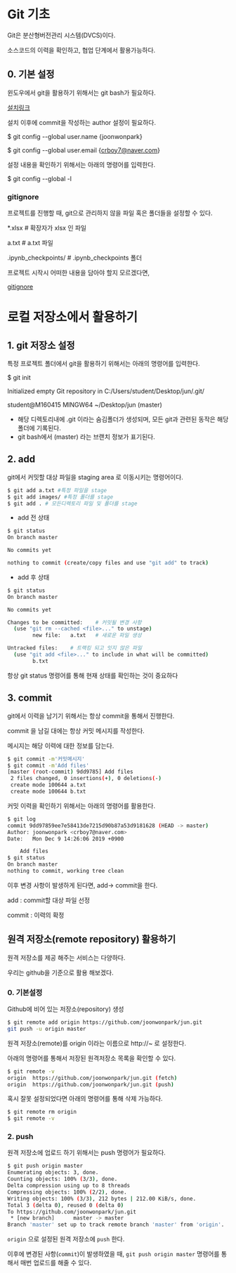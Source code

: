 # Git 기초

Git은 분산형버전관리 시스템(DVCS)이다.

소스코드의 이력을 확인하고, 협업 단계에서 활용가능하다.

## 0. 기본 설정

윈도우에서 git을 활용하기 위해서는 git bash가 필요하다.

[설치링크](https://gitforwindows.org/)

설치 이후에 commit을 작성하는 author 설정이 필요하다.

$ git config --global user.name {joonwonpark}

$ git config --global user.email {crboy7@naver.com}

설정 내용을 확인하기 위해서는 아래의 명령어를 입력한다.

$  git config --global -l

### gitignore

프로젝트를 진행할 때, git으로 관리하지 않을 파일 혹은 폴더들을 설정할 수 있다.

*.xlsx 				  			#  확장자가 xlsx 인 파일

a.txt 								#  a.txt 파일

.ipynb_checkpoints/  	  # .ipynb_checkpoints 폴더

프로젝트 시작시 어떠한 내용을 담아야 할지 모르겠다면, 

[gitignore](https://www.gitignore.io/)



# 로컬 저장소에서 활용하기

##  1. git 저장소 설정

특정 프로젝트 폴더에서 git을 활용하기 위해서는 아래의 명령어를 입력한다.

$ git init

Initialized empty Git repository in C:/Users/student/Desktop/jun/.git/

student@M160415 MINGW64 ~/Desktop/jun (master)

* 해당 디렉토리내에 .git 이라는 숨김폴더가 생성되며, 모든 git과 관련된 동작은 해당 폴더에 기록된다.
* git bash에서 (master) 라는 브랜치 정보가 표기된다.

## 2. add

git에서 커밋할 대상 파일을 staging area 로 이동시키는 명령어이다.

```bash
$ git add a.txt #특정 파일을 stage
$ git add images/ #특정 폴더를 stage
$ git add . # 모든디렉토리 파일 및 폴더를 stage
```

* add 전 상태

```bash
$ git status
On branch master

No commits yet

nothing to commit (create/copy files and use "git add" to track)

```

* add 후 상태

```bash
$ git status
On branch master

No commits yet

Changes to be committed:	# 커밋될 변경 사항
  (use "git rm --cached <file>..." to unstage)
        new file:   a.txt	# 새로운 파일 생성

Untracked files:	# 트랙킹 되고 잇지 않은 파일
  (use "git add <file>..." to include in what will be committed)
        b.txt
```

항상 git status 명령어를 통해 현재 상태를 확인하는 것이 중요하다

## 3. commit

git에서 이력을 남기기 위해서는 항상 commit을 통해서 진행한다.

commit 을 남길 대에는 항상 커밋 메시지를 작성한다.

메시지는 해당 이력에 대한 정보를 담는다.

```bash
$ git commit -m'커밋메시지'
$ git commit -m'Add files'
[master (root-commit) 9dd9785] Add files
 2 files changed, 0 insertions(+), 0 deletions(-)
 create mode 100644 a.txt
 create mode 100644 b.txt
```

커밋 이력을 확인하기 위해서는 아래의 명령어를 활용한다.

```bash
$ git log
commit 9dd97859ee7e58413de7215d90b87a53d9181628 (HEAD -> master)
Author: joonwonpark <crboy7@naver.com>
Date:   Mon Dec 9 14:26:06 2019 +0900

    Add files
$ git status
On branch master
nothing to commit, working tree clean    
```

이후 변경 사항이 발생하게 된다면, add-> commit을 한다.

add : commit할 대상 파일 선정

commit : 이력의 확정

## 원격 저장소(remote repository) 활용하기

원격 저장소를 제공 해주는 서비스는 다양하다.

우리는  github을 기준으로 활용 해보겠다.

### 0. 기본설정

Github에 비어 있는 저장소(repository) 생성

```bash
$ git remote add origin https://github.com/joonwonpark/jun.git
git push -u origin master
```

원격 저장소(remote)를 origin 이라는 이름으로 http://~ 로 설정한다.

아래의 명령어를 통해서 저장된 원격저장소 목록을 확인할 수 있다.

```bash
$ git remote -v
origin  https://github.com/joonwonpark/jun.git (fetch)
origin  https://github.com/joonwonpark/jun.git (push)
```

혹시 잘못 설정되었다면 아래의 명령어를 통해 삭제 가능하다.

```bash
$ git remote rm origin
$ git remote -v
```

### 2. push

원격 저장소에 업로드 하기 위해서는 push 명령어가 필요하다.

```bash
$ git push origin master
Enumerating objects: 3, done.
Counting objects: 100% (3/3), done.
Delta compression using up to 8 threads
Compressing objects: 100% (2/2), done.
Writing objects: 100% (3/3), 212 bytes | 212.00 KiB/s, done.
Total 3 (delta 0), reused 0 (delta 0)
To https://github.com/joonwonpark/jun.git
 * [new branch]      master -> master
Branch 'master' set up to track remote branch 'master' from 'origin'.
```

`origin` 으로 설정된 원격 저장소에 `push` 한다.

이후에 변경된 사항(`commit`)이 발생하였을 때, `git push origin master` 명령어를 통해서 매번 업로드를 해줄 수 있다.






